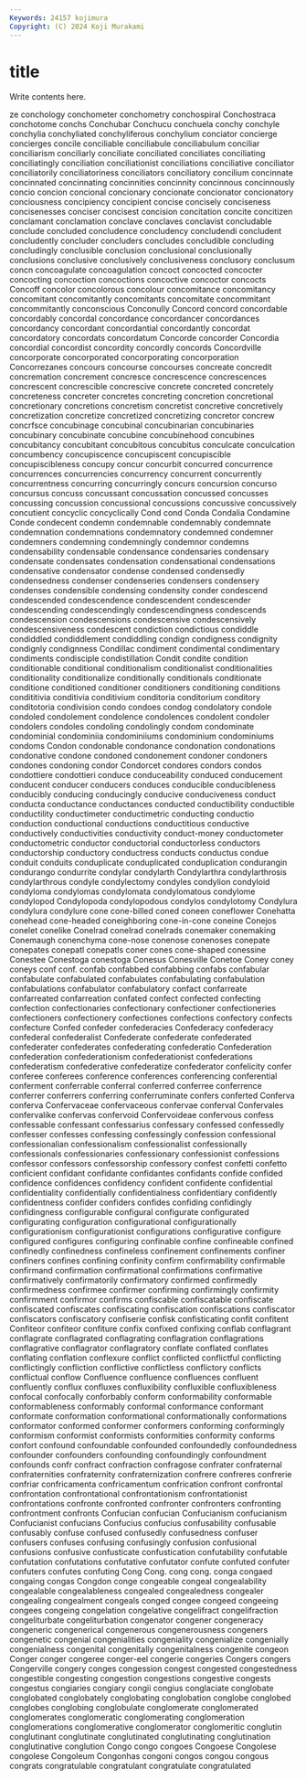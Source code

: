 ```yaml
---
Keywords: 24157 kojimura
Copyright: (C) 2024 Koji Murakami
---
```


# title

Write contents here.



ze conchology conchometer conchometry conchospiral Conchostraca conchotome conchs
Conchubar Conchucu conchuela conchy conchyle conchylia conchyliated conchyliferous conchylium conciator
concierge concierges concile conciliable conciliabule conciliabulum conciliar conciliarism conciliarly conciliate
conciliated conciliates conciliating conciliatingly conciliation conciliationist conciliations conciliative conciliator conciliatorily
conciliatoriness conciliators conciliatory concilium concinnate concinnated concinnating concinnities concinnity concinnous
concinnously concio concion concional concionary concionate concionator concionatory conciousness concipiency
concipient concise concisely conciseness concisenesses conciser concisest concision concitation concite
concitizen conclamant conclamation conclave conclaves conclavist concludable conclude concluded concludence
concludency concludendi concludent concludently concluder concluders concludes concludible concluding concludingly
conclusible conclusion conclusional conclusionally conclusions conclusive conclusively conclusiveness conclusory conclusum
concn concoagulate concoagulation concoct concocted concocter concocting concoction concoctions concoctive
concoctor concocts Concoff concolor concolorous concolour concomitance concomitancy concomitant concomitantly
concomitants concomitate concommitant concommitantly conconscious Conconully Concord concord concordable concordably
concordal concordance concordancer concordances concordancy concordant concordantial concordantly concordat concordatory
concordats concordatum Concorde concorder Concordia concordial concordist concordity concordly concords
Concordville concorporate concorporated concorporating concorporation Concorrezanes concours concourse concourses concreate
concredit concremation concrement concresce concrescence concrescences concrescent concrescible concrescive concrete
concreted concretely concreteness concreter concretes concreting concretion concretional concretionary concretions
concretism concretist concretive concretively concretization concretize concretized concretizing concretor concrew
concrfsce concubinage concubinal concubinarian concubinaries concubinary concubinate concubine concubinehood concubines
concubitancy concubitant concubitous concubitus conculcate conculcation concumbency concupiscence concupiscent concupiscible
concupiscibleness concupy concur concurbit concurred concurrence concurrences concurrencies concurrency concurrent
concurrently concurrentness concurring concurringly concurs concursion concurso concursus concuss concussant
concussation concussed concusses concussing concussion concussional concussions concussive concussively concutient
concyclic concyclically Cond cond Conda Condalia Condamine Conde condecent condemn
condemnable condemnably condemnate condemnation condemnations condemnatory condemned condemner condemners condemning
condemningly condemnor condemns condensability condensable condensance condensaries condensary condensate condensates
condensation condensational condensations condensative condensator condense condensed condensedly condensedness condenser
condenseries condensers condensery condenses condensible condensing condensity conder condescend condescended
condescendence condescendent condescender condescending condescendingly condescendingness condescends condescension condescensions condescensive
condescensively condescensiveness condescent condiction condictious condiddle condiddled condiddlement condiddling condign
condigness condignity condignly condignness Condillac condiment condimental condimentary condiments condisciple
condistillation Condit condite condition conditionable conditional conditionalism conditionalist conditionalities conditionality
conditionalize conditionally conditionals conditionate conditione conditioned conditioner conditioners conditioning conditions
condititivia conditivia conditivium conditoria conditorium conditory conditotoria condivision condo condoes
condog condolatory condole condoled condolement condolence condolences condolent condoler condolers
condoles condoling condolingly condom condominate condominial condominiia condominiiums condominium condominiums
condoms Condon condonable condonance condonation condonations condonative condone condoned condonement
condoner condoners condones condoning condor Condorcet condores condors condos condottiere
condottieri conduce conduceability conduced conducement conducent conducer conducers conduces conducible
conducibleness conducibly conducing conducingly conducive conduciveness conduct conducta conductance conductances
conducted conductibility conductible conductility conductimeter conductimetric conducting conductio conduction conductional
conductions conductitious conductive conductively conductivities conductivity conduct-money conductometer conductometric conductor
conductorial conductorless conductors conductorship conductory conductress conducts conductus condue conduit
conduits conduplicate conduplicated conduplication condurangin condurango condurrite condylar condylarth Condylarthra
condylarthrosis condylarthrous condyle condylectomy condyles condylion condyloid condyloma condylomas condylomata
condylomatous condylome condylopod Condylopoda condylopodous condylos condylotomy Condylura condylura condylure
cone cone-billed coned coneen coneflower Conehatta conehead cone-headed coneighboring cone-in-cone
coneine Conejos conelet conelike Conelrad conelrad conelrads conemaker conemaking Conemaugh
conenchyma cone-nose conenose conenoses conepate conepates conepatl conepatls coner cones
cone-shaped conessine Conestee Conestoga conestoga Conesus Conesville Conetoe Coney coney
coneys conf conf. confab confabbed confabbing confabs confabular confabulate confabulated
confabulates confabulating confabulation confabulations confabulator confabulatory confact confarreate confarreated confarreation
confated confect confected confecting confection confectionaries confectionary confectioner confectioneries confectioners
confectionery confectiones confections confectory confects confecture Confed confeder confederacies Confederacy
confederacy confederal confederalist Confederate confederate confederated confederater confederates confederating confederatio
Confederation confederation confederationism confederationist confederations confederatism confederative confederatize confederator confelicity
confer conferee conferees conference conferences conferencing conferential conferment conferrable conferral
conferred conferree conferrence conferrer conferrers conferring conferruminate confers conferted Conferva
conferva Confervaceae confervaceous confervae conferval Confervales confervalike confervas confervoid Confervoideae
confervous confess confessable confessant confessarius confessary confessed confessedly confesser confesses
confessing confessingly confession confessional confessionalian confessionalism confessionalist confessionally confessionals confessionaries
confessionary confessionist confessions confessor confessors confessorship confessory confest confetti confetto
conficient confidant confidante confidantes confidants confide confided confidence confidences confidency
confident confidente confidential confidentiality confidentially confidentialness confidentiary confidently confidentness confider
confiders confides confiding confidingly confidingness configurable configural configurate configurated configurating
configuration configurational configurationally configurationism configurationist configurations configurative configure configured configures
configuring confinable confine confineable confined confinedly confinedness confineless confinement confinements
confiner confiners confines confining confinity confirm confirmability confirmable confirmand confirmation
confirmational confirmations confirmative confirmatively confirmatorily confirmatory confirmed confirmedly confirmedness confirmee
confirmer confirming confirmingly confirmity confirmment confirmor confirms confiscable confiscatable confiscate
confiscated confiscates confiscating confiscation confiscations confiscator confiscators confiscatory confiserie confisk
confisticating confit confitent Confiteor confiteor confiture confix confixed confixing conflab
conflagrant conflagrate conflagrated conflagrating conflagration conflagrations conflagrative conflagrator conflagratory conflate
conflated conflates conflating conflation conflexure conflict conflicted conflictful conflicting conflictingly
confliction conflictive conflictless conflictory conflicts conflictual conflow Confluence confluence confluences
confluent confluently conflux confluxes confluxibility confluxible confluxibleness confocal confocally conforbably
conform conformability conformable conformableness conformably conformal conformance conformant conformate conformation
conformational conformationally conformations conformator conformed conformer conformers conforming conformingly conformism
conformist conformists conformities conformity conforms confort confound confoundable confounded confoundedly
confoundedness confounder confounders confounding confoundingly confoundment confounds confr confract confraction
confragose confrater confraternal confraternities confraternity confraternization confrere confreres confrerie confriar
confricamenta confricamentum confrication confront confrontal confrontation confrontational confrontationism confrontationist confrontations
confronte confronted confronter confronters confronting confrontment confronts Confucian confucian Confucianism
confucianism Confucianist confucians Confucius confucius confusability confusable confusably confuse confused
confusedly confusedness confuser confusers confuses confusing confusingly confusion confusional confusions
confusive confusticate confustication confutability confutable confutation confutations confutative confutator confute
confuted confuter confuters confutes confuting Cong Cong. cong cong. conga
congaed congaing congas Congdon conge congeable congeal congealability congealable congealableness
congealed congealedness congealer congealing congealment congeals conged congee congeed congeeing
congees congeing congelation congelative congelifract congelifraction congeliturbate congeliturbation congenator congener
congeneracy congeneric congenerical congenerous congenerousness congeners congenetic congenial congenialities congeniality
congenialize congenially congenialness congenital congenitally congenitalness congenite congeon Conger conger
congeree conger-eel congerie congeries Congers congers Congerville congery conges congession
congest congested congestedness congestible congesting congestion congestions congestive congests congestus
congiaries congiary congii congius conglaciate conglobate conglobated conglobately conglobating conglobation
conglobe conglobed conglobes conglobing conglobulate conglomerate conglomerated conglomerates conglomeratic conglomerating
conglomeration conglomerations conglomerative conglomerator conglomeritic conglutin conglutinant conglutinate conglutinated conglutinating
conglutination conglutinative conglution Congo congo congoes Congoese Congolese congolese Congoleum
Congonhas congoni congos congou congous congrats congratulable congratulant congratulate congratulated
